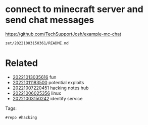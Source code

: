 # connect to minecraft server and send chat messages
https://github.com/TechSupportJosh/example-mc-chat

` zet/20221003150361/README.md `

# Related

- [20221013035616](/zet/20221013035616/README.md) fun
- [20221011183500](/zet/20221011183500/README.md) potential exploits
- [20221007220451](/zet/20221007220451/README.md) hacking notes hub
- [20221006025356](/zet/20221006025356/README.md) linux
- [20221003150242](/zet/20221003150242/README.md) identify service

Tags:

    #repo #hacking
